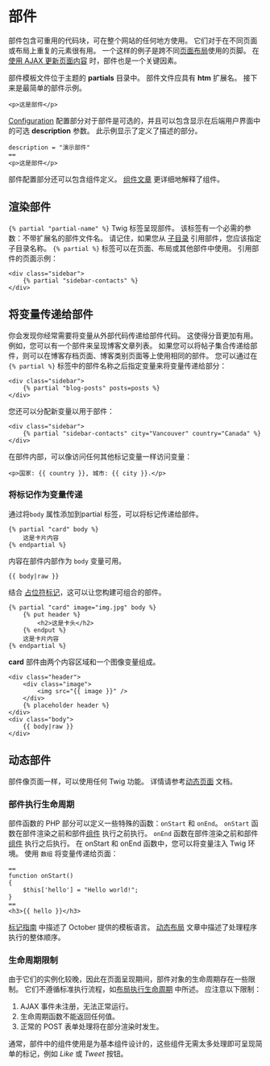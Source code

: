 # 部件

部件包含可重用的代码块，可在整个网站的任何地方使用。 它们对于在不同页面或布局上重复的元素很有用。 一个这样的例子是跨不同[页面布局](layouts.md)使用的页脚。 在[使用 AJAX 更新页面内容](../ajax/update-partials.md) 时，部件也是一个关键因素。

部件模板文件位于主题的 **partials** 目录中。 部件文件应具有 **htm** 扩展名。 接下来是最简单的部件示例。

```
<p>这是部件</p>
```

[Configuration](themes.md#oc-configuration-section) 配置部分对于部件是可选的，并且可以包含显示在后端用户界面中的可选 **description** 参数。 此示例显示了定义了描述的部分。

```
description = "演示部件"
==
<p>这是部件</p>
```

部件配置部分还可以包含组件定义。 [组件文章](components.md) 更详细地解释了组件。

## 渲染部件

`{% partial "partial-name" %}` Twig 标签呈现部件。 该标签有一个必需的参数：不带扩展名的部件文件名。 请记住，如果您从 [子目录](themes.md#oc-subdirectories) 引用部件，您应该指定子目录名称。 `{% partial %}` 标签可以在页面、布局或其他部件中使用。 引用部件的页面示例：

```twig
<div class="sidebar">
    {% partial "sidebar-contacts" %}
</div>
```

<a id="oc-passing-variables-to-partials"></a>
## 将变量传递给部件

你会发现你经常需要将变量从外部代码传递给部件代码。 这使得分音更加有用。 例如，您可以有一个部件来呈现博客文章列表。 如果您可以将帖子集合传递给部件，则可以在博客存档页面、博客类别页面等上使用相同的部件。 您可以通过在 `{% partial %}` 标签中的部件名称之后指定变量来将变量传递给部分：

```twig
<div class="sidebar">
    {% partial "blog-posts" posts=posts %}
</div>
```

您还可以分配新变量以用于部件：

```twig
<div class="sidebar">
    {% partial "sidebar-contacts" city="Vancouver" country="Canada" %}
</div>
```

在部件内部，可以像访问任何其他标记变量一样访问变量：

```twig
<p>国家: {{ country }}, 城市: {{ city }}.</p>
```

### 将标记作为变量传递

通过将`body` 属性添加到partial 标签，可以将标记传递给部件。

```twig
{% partial "card" body %}
    这是卡片内容
{% endpartial %}
```

内容在部件内部作为 `body` 变量可用。

```twig
{{ body|raw }}
```

结合 [占位符标记](../markup/tag-placeholder.md)，这可以让您构建可组合的部件。

```twig
{% partial "card" image="img.jpg" body %}
    {% put header %}
        <h2>这是卡头</h2>
    {% endput %}
    这是卡片内容
{% endpartial %}
```

**card** 部件由两个内容区域和一个图像变量组成。

```twig
<div class="header">
    <div class="image">
        <img src="{{ image }}" />
    </div>
    {% placeholder header %}
</div>
<div class="body">
    {{ body|raw }}
</div>
```

<a id="oc-dynamic-partials"></a>
## 动态部件

部件像页面一样，可以使用任何 Twig 功能。 详情请参考[动态页面](pages.md#oc-dynamic-pages) 文档。

### 部件执行生命周期

部件函数的 PHP 部分可以定义一些特殊的函数：`onStart` 和 `onEnd`。 `onStart` 函数在部件渲染之前和部件[组件](components.md) 执行之前执行。 `onEnd` 函数在部件渲染之前和部件 [组件](components.md) 执行之后执行。 在 onStart 和 onEnd 函数中，您可以将变量注入 Twig 环境。 使用 `数组` 将变量传递给页面：

```
==
function onStart()
{
    $this['hello'] = "Hello world!";
}
==
<h3>{{ hello }}</h3>
```

[标记指南](../markup.md) 中描述了 October 提供的模板语言。 [动态布局](layouts.md#oc-dynamic-layouts) 文章中描述了处理程序执行的整体顺序。

### 生命周期限制

由于它们的实例化较晚，因此在页面呈现期间，部件对象的生命周期存在一些限制。 它们不遵循标准执行流程，如[布局执行生命周期](layouts.md#oc-dynamic-layouts) 中所述。 应注意以下限制：

1. AJAX 事件未注册，无法正常运行。
1. 生命周期函数不能返回任何值。
1. 正常的 POST 表单处理将在部分渲染时发生。

通常，部件中的组件使用是为基本组件设计的，这些组件无需太多处理即可呈现简单的标记，例如 *Like* 或 *Tweet* 按钮。
